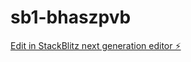 # sb1-bhaszpvb

[Edit in StackBlitz next generation editor ⚡️](https://stackblitz.com/~/github.com/hollevoetkenzo/sb1-bhaszpvb)